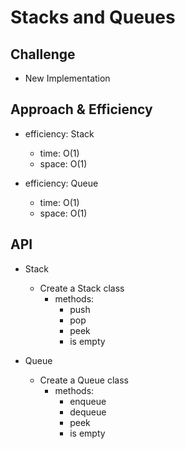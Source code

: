 # Stacks and Queues

## Challenge

 - New Implementation

## Approach & Efficiency

  - efficiency: Stack
      - time: O(1)
      - space: O(1)

  - efficiency: Queue
      - time: O(1)
      - space: O(1)

## API

- Stack
  - Create a Stack class
    - methods:
      - push
      - pop
      - peek
      - is empty

- Queue
  - Create a Queue class
    - methods:
      - enqueue
      - dequeue
      - peek
      - is empty
